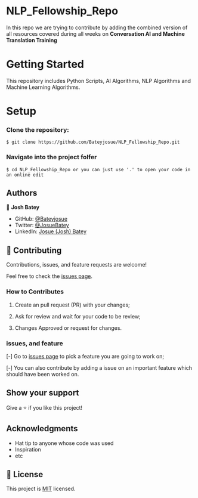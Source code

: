 # NLP_Fellowship_Repo
In this repo we are trying to contribute by adding the combined version of all resources covered during all weeks on **Conversation AI and Machine Translation Training**

# Getting Started

This repository includes Python Scripts, AI Algorithms, NLP Algorithms and Machine Learning Algorithms.
# Setup

### Clone the repository:

    $ git clone https://github.com/Bateyjosue/NLP_Fellowship_Repo.git

### Navigate into the project folfer

    $ cd NLP_Fellowship_Repo or you can just use '.' to open your code in an online edit

## Authors

👤 **Josh Batey**

- GitHub: [@Bateyjosue](https://github.com/Bateyjosue)
- Twitter: [@JosueBatey](https://twitter.com/josuebatey)
- LinkedIn: [Josue (Josh) Batey](https://www.linkedin.com/in/josue-ishara/)

## 🤝 Contributing

Contributions, issues, and feature requests are welcome!

Feel free to check the [issues page](../../issues/).

### How to Contributes

1. Create an pull request (PR) with your changes;

2. Ask for review and wait for your code to be review;

3. Changes Approved or request for changes.

### issues, and feature
[-] Go to  [issues page](../../issues/) to pick a feature you are going to work on;

[-] You can also contribute by adding a issue on an important feature which should have been worked on.

## Show your support

Give a ⭐️ if you like this project!

## Acknowledgments

- Hat tip to anyone whose code was used
- Inspiration
- etc

## 📝 License

This project is [MIT](./MIT.md) licensed.
